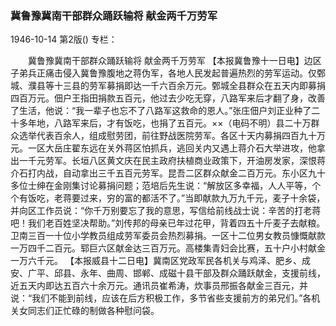 ### 冀鲁豫冀南干部群众踊跃输将  献金两千万劳军

1946-10-14
第2版()
专栏：

　　冀鲁豫冀南干部群众踊跃输将
    献金两千万劳军
    【本报冀鲁豫十一日电】边区子弟兵正痛击侵入冀鲁豫腹地之蒋伪军，各地人民发起普遍热烈的劳军运动。仅鄄城、濮县等十三县的劳军募捐即达一千六百余万元。鄄城全县群众在五天内即募捐四百万元。佃户王指田捐款五百元，他过去少吃无穿，八路军来后才翻了身，改善了生活，他说：“我一辈子也忘不了八路军这救命的恩人。”张庄佃户刘正业种了二十多年地，八路军来后，才有饭吃，也捐了五百元。××（电码不明）县二十万群众选举代表百余人，组成慰劳团，前往野战医院劳军。各区十天内募捐四百九十万元。一区大岳庄翟东远在关外蒋区怕抓兵，逃回关内又遇上蒋介石大举进攻，他拿出一千元劳军。长垣八区黄文庆在民主政府扶植商业政策下，开油房发家，深恨蒋介石打内战，自动拿出三千五百元劳军。昆吾二区群众献金二百万元。东小区九十多位士绅在金刚集讨论募捐问题；范培后先生说：“解放区多幸福，人人平等，个个有饭吃，老蒋要过来，穷的富的都活不了。”当即献款九万九千元，麦子十余袋，并向区工作员说：“你千万别要忘了我的意思，写信给前线战士说：辛苦的打老蒋吧！我们老百姓坚决帮助。”刘传邦的母亲已年过花甲，背着四五十斤麦子去献粮。卫南三百一十位小学教员组成劳军委员会热烈募捐。一区十二位男女教员慷慨献款一万四千二百元。郓巨六区献金达三百万元。高楼集青妇会比赛，五十户小村献金一万六千元。
    【本报威县十二日电】冀南区党政军民各机关与鸡泽、肥乡、成安、广平、邱县、永年、曲周、邯郸、成磁十县干部及群众踊跃献金，支援前线，近五天内即达五百六十余万元。通讯员崔希涛，炊事员邢振各献金三百元，并说：“我们不能到前线，应该在后方积极工作，多节省些支援前方的弟兄们。”各机关女同志们正忙碌的制做各种慰问袋。
